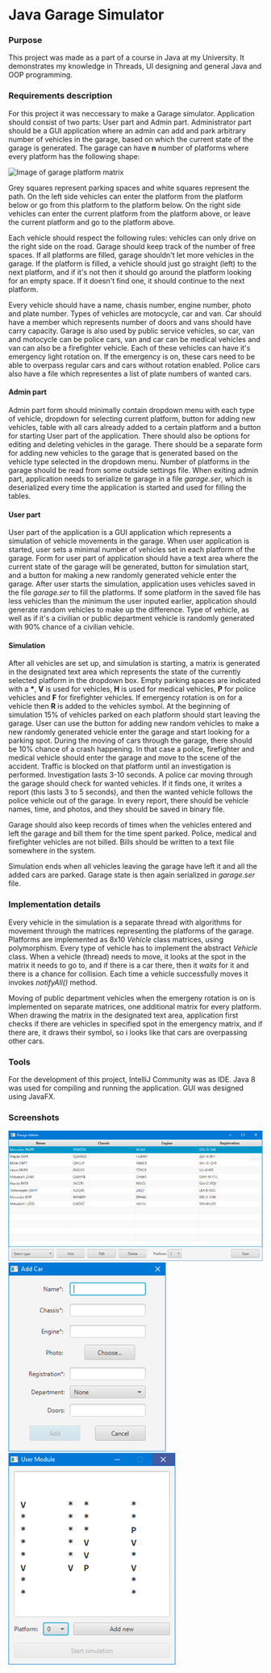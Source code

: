 # Java Garage Simulator

### Purpose
This project was made as a part of a course in Java at my University. It demonstrates my knowledge in Threads, UI designing and general Java and OOP programming.

### Requirements description
For this project it was neccessary to make a Garage simulator. Application should consist of two parts: User part and Admin part. Administrator part should be a GUI application where an admin can add and park arbitrary number of vehicles in the garage, based on which the current state of the garage is generated. The garage can have **n** number of platforms where every platform has the following shape:

![Image of garage platform matrix](https://i.ibb.co/yVyvdTn/garage.png "Garage Matrix")

Grey squares represent parking spaces and white squares represent the path. On the left side vehicles can enter the platform from the platform below or go from this platform to the platform below. On the right side vehicles can enter the current platform from the platform above, or leave the current platform and go to the platform above. 

Each vehicle should respect the following rules: vehicles can only drive on the right side on the road. Garage should keep track of the number of free spaces. If all platforms are filled, garage shouldn't let more vehicles in the garage. If the platform is filled, a vehicle should just go straight (left) to the next platform, and if it's not then it should go around the platform looking for an empty space. If it doesn't find one, it should continue to the next platform.

Every vehicle should have a name, chasis number, engine number, photo and plate number. Types of vehicles are motocycle, car and van. Car should have a member which represents number of doors and vans should have carry capacity. Garage is also used by public service vehicles, so car, van and motocycle can be police cars, van and car can be medical vehicles and van can also be a firefighter vehicle. Each of these vehicles can have it's emergency light rotation on. If the emergency is on, these cars need to be able to overpass regular cars and cars without rotation enabled. Police cars also have a file which representes a list of plate numbers of wanted cars.

#### Admin part

Admin part form should minimally contain dropdown menu with each type of vehicle, dropdown for selecting current platform, button for adding new vehicles, table with all cars already added to a certain platform and a button for starting User part of the application. There should also be options for editing and deleting vehicles in the garage. There should be a separate form for adding new vehicles to the garage that is generated based on the vehicle type selected in the dropdown menu. Number of platforms in the garage should be read from some outside settings file. When exiting admin part, application needs to serialize te garage in a file *garage.ser*, which is deserialized every time the application is started and used for filling the tables.

#### User part

User part of the application is a GUI application which represents a simulation of vehicle movements in the garage. When user application is started, user sets a minimal number of vehicles set in each platform of the garage. Form for user part of application should have a text area where the current state of the garage will be generated, button for simulation start, and a button for making a new randomly generated vehicle enter the garage. After user starts the simulation, application uses vehicles saved in the file *garage.ser* to fill the platforms. If some platform in the saved file has less vehicles than the minimum the user inputed earlier, application should generate random vehicles to make up the difference. Type of vehicle, as well as if it's a civilian or public department vehicle is randomly generated with 90% chance of a civilian vehicle.

#### Simulation

After all vehicles are set up, and simulation is starting, a matrix is generated in the designated text area which represents the state of the currently selected platform in the dropdown box. Empty parking spaces are indicated with a **\***, **V** is used for vehicles, **H** is used for medical vehicles, **P** for police vehicles and **F** for firefighter vehicles. If emergency rotation is on for a vehicle then **R** is added to the vehicles symbol. At the beginning of simulation 15% of vehicles parked on each platform should start leaving the garage. User can use the button for adding new random vehicles to make a new randomly generated vehicle enter the garage and start looking for a parking spot. During the moving of cars through the garage, there should be 10% chance of a crash happening. In that case a police, firefighter and medical vehicle should enter the garage and move to the scene of the accident. Traffic is blocked on that platform until an investigation is performed. Investigation lasts 3-10 seconds. A police car moving through the garage should check for wanted vehicles. If it finds one, it writes a report (this lasts 3 to 5 seconds), and then the wanted vehicle follows the police vehicle out of the garage. In every report, there should be vehicle names, time, and photos, and they should be saved in binary file.

Garage should also keep records of times when the vehicles entered and left the garage and bill them for the time spent parked. Police, medical and firefighter vehicles are not billed. Bills should be written to a text file somewhere in the system.

Simulation ends when all vehicles leaving the garage have left it and all the added cars are parked. Garage state is then again serialized in *garage.ser* file.

### Implementation details

Every vehicle in the simulation is a separate thread with algorithms for movement through the matrices representing the platforms of the garage. Platforms are implemented as 8x10 *Vehicle* class matrices, using polymorphism. Every type of vehicle has to implement the abstract *Vehicle* class. When a vehicle (thread) needs to move, it looks at the spot in the matrix it needs to go to, and if there is a car there, then it *waits* for it and there is a chance for collision. Each time a vehicle successfully moves it invokes *notifyAll()* method.

Moving of public department vehicles when the emergeny rotation is on is implemented on separate matrices, one additional matrix for every platform. When drawing the matrix in the designated text area, application first checks if there are vehicles in specified spot in the emergency matrix, and if there are, it draws their symbol, so i looks like that cars are overpassing other cars.

### Tools

For the development of this project, IntelliJ Community was as IDE. Java 8 was used for compiling and running the application. GUI was designed using JavaFX.

### Screenshots

![Image of admin part of the app](https://raw.githubusercontent.com/Valyreon/java-garage-simulator/master/adminpart.PNG?token=AEJXIZKCGM33POERVVZPLG25DXCAY)
![Image of add vehicle form](https://raw.githubusercontent.com/Valyreon/java-garage-simulator/master/addcar.PNG?token=AEJXIZNSNJ7OGH4MWK5RAHC5DXCAS)
![Image of user part of the app](https://raw.githubusercontent.com/Valyreon/java-garage-simulator/master/clientpart.PNG?token=AEJXIZMKOTNBUCRC4MT7HPC5DXCA6)

